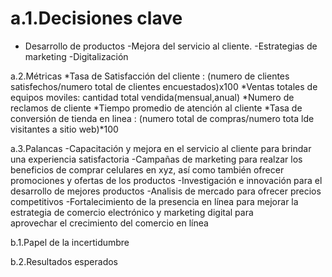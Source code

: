 # a.1.Decisiones clave
  * Desarrollo de productos
  -Mejora del servicio al cliente.
  -Estrategias de marketing
  -Digitalización

a.2.Métricas
    *Tasa de Satisfacción del cliente : (numero de clientes satisfechos/numero total de clientes encuestados)x100
    *Ventas totales de equipos moviles: cantidad total vendida(mensual,anual)
    *Numero de reclamos de cliente
    *Tiempo promedio de atención al cliente
    *Tasa de conversión de tienda en linea : (numero total de compras/numero tota lde visitantes a sitio web)*100

a.3.Palancas
    -Capacitación y mejora en el servicio al cliente para brindar una experiencia satisfactoria
    -Campañas de marketing para realzar los beneficios de comprar celulares en xyz, así como también ofrecer promociones y ofertas de los      productos
    -Investigación e innovación para el desarrollo de mejores productos
    -Analisis de mercado para ofrecer precios competitivos
    -Fortalecimiento de la presencia en línea para mejorar la estrategia de comercio electrónico y marketing digital para         
     aprovechar el crecimiento del comercio en línea

b.1.Papel de la incertidumbre

b.2.Resultados esperados
